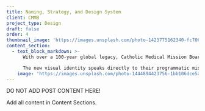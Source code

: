 ```yaml
---
title: Naming, Strategy, and Design System
client: CMMB
project_type: Design
draft: false
order: 4
thumbnail_image: 'https://images.unsplash.com/photo-1423775162340-fc7066ace5be?ixlib=rb-0.3.5&q=80&fm=jpg&crop=entropy&cs=tinysrgb&w=500&h=500&fit=crop&s=723bab64906cf8f53b8cbd98a2403b35'
content_section:
  - text_block_markdown: >-
      With over a 100-year global legacy, Catholic Medical Mission Board partnered with PS212 and HA Roth Consulting to refresh their brand through a new name, brand positioning platform and visual identity, to make it more representative of the agile, action-oriented, global work they are currently providing to women, children and their communities. PS212 collaborated closely with the CMMB executive team and Board to revitalize their Mission, Vision and Values, which became the foundation of a dynamic new brand positioning statement we also created on the organization’s behalf. With this strong, credible foundation, which proudly celebrates CMMB’s Catholic heritage, collaborative global partnerships and their principled belief that every human life is valued as our guide, we were then asked to create a compelling visual identity.

      The new visual identity speaks directly to their programmatic mission. The signature can be read as an ampersand, speaking to partnership and community. The logo can also be read as an abstract illustration of a mother cradling a child, communicating compassion, love and those who most benefit from CMMB’s work. The Madonna and child arrangement also serves as a reference to the organization’s Catholic heritage. The system uses a bright color palette, supergraphic shapes inspired by the logo and bold photography.​
    image: 'https://images.unsplash.com/photo-1444894423756-1bb106dce5a7?ixlib=rb-0.3.5&q=80&fm=jpg&crop=entropy&cs=tinysrgb&w=2000&h=1300&fit=crop&s=93f21ae7ef0c3e8d625f2db6b25f678e'
---
```


DO NOT ADD POST CONTENT HERE!

Add all content in Content Sections.